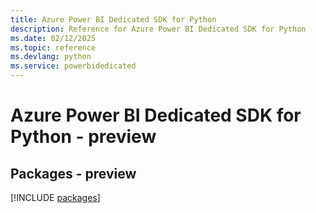 ```yaml
---
title: Azure Power BI Dedicated SDK for Python
description: Reference for Azure Power BI Dedicated SDK for Python
ms.date: 02/12/2025
ms.topic: reference
ms.devlang: python
ms.service: powerbidedicated
---
```

# Azure Power BI Dedicated SDK for Python - preview
## Packages - preview
[!INCLUDE [packages](power-bi-dedicated-index.md)]